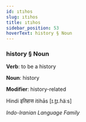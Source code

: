```yaml
---
id: ıtıhos
slug: ıtıhos
title: ıtıhos
sidebar_position: 53
hoverText: history § Noun
---
```


### history § Noun

**Verb**: to be a history

**Noun**: history

**Modifier**: history-related

Hindi इतिहास itihās [ɪ.t̪ɪ.ɦäːs]

*Indo-Iranian Language Family*